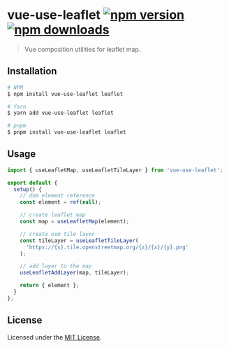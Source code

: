 # vue-use-leaflet [![npm version](https://img.shields.io/npm/v/vue-use-leaflet.svg)](https://npmjs.org/package/vue-use-leaflet) [![npm downloads](https://img.shields.io/npm/dm/vue-use-leaflet.svg)](https://npmjs.org/package/vue-use-leaflet)

> Vue composition utilities for leaflet map.

## Installation

```bash
# NPM
$ npm install vue-use-leaflet leaflet

# Yarn
$ yarn add vue-use-leaflet leaflet

# pnpm
$ pnpm install vue-use-leaflet leaflet
```

## Usage

```js
import { useLeafletMap, useLeafletTileLayer } from 'vue-use-leaflet';

export default {
  setup() {
    // dom element reference
    const element = ref(null);

    // create leaflet map
    const map = useLeafletMap(element);

    // create osm tile layer
    const tileLayer = useLeafletTileLayer(
      'https://{s}.tile.openstreetmap.org/{z}/{x}/{y}.png'
    );

    // add layer to the map
    useLeafletAddLayer(map, tileLayer);

    return { element };
  }
};
```

## License

Licensed under the [MIT License](./LICENSE).
